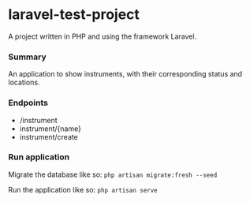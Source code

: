 # laravel-test-project
A project written in PHP and using the framework Laravel.

<h3>Summary</h3>
An application to show instruments, with their corresponding status and locations.

<h3>Endpoints</h3>
<ul>
<li>/instrument</li>
<li>instrument/{name}</li>
<li>instrument/create</li>
</ul>

<h3>Run application</h3>
<p>Migrate the database like so: <code>php artisan migrate:fresh --seed</code></p>
<p>Run the application like so: <code>php artisan serve</code></p>
